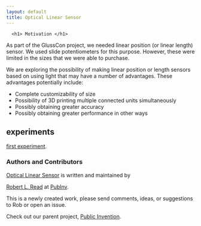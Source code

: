 ```yaml
---
layout: default
title: Optical Linear Sensor
---
```


<!-- Copyright Robert L. Read, 2017

// This file is part of optical-linear-sensor

//     Foobar is free software: you can redistribute it and/or modify
//     it under the terms of the GNU General Public License as published by
//     the Free Software Foundation, either version 3 of the License, or
//     (at your option) any later version.

//     Foobar is distributed in the hope that it will be useful,
//     but WITHOUT ANY WARRANTY; without even the implied warranty of
//     MERCHANTABILITY or FITNESS FOR A PARTICULAR PURPOSE.  See the
//     GNU General Public License for more details.

//     You should have received a copy of the GNU General Public License
//     along with color-block-font.  If not, see <http://www.gnu.org/licenses/>.

-->
    

<link rel="stylesheet" href="./stylesheets/color-block.css">

<style>
 .text-block {
    font-family: "Courier";
font-size: 22px;
text-align: left;
}
</style>
     
  <div id="content-wrapper">
    <div class="inner clearfix">
      <section id="main-content">
	<section id="textsection" style="{border: red;}">
	</section>

	  <h1> Motivation </h1>
<p>
As part of the GlussCon project, we needed linear position (or linear length) sensor.
We used slide potentiometers for this purpose.  However, these were limited in the sizes
that we were able to purchase. 
</p>
<p>
We are exploring the possibility of making linear position or length sensors based on using light that
may have a number of advantages. These advantages potentially include:
<ul>
<li>
Complete customizability of size
<li>
Possibility of 3D printing multiple connected units simultaneously
<li>
Possibly obtaining greater accuracy
<li>
Possibly obtaining greater performance in other ways
</ul>
</p>
<h1> experiments</h1>
<a href="https://github.com/PubInv/optical-linear-sensor/blob/master/experiments/Test%20Results%20from%20Existing%20Sensor.pdf"> first experiment</a>.
<h3>
  <a id="authors-and-contributors" class="anchor" href="#authors-and-contributors" aria-hidden="true"><span aria-hidden="true" class="octicon octicon-link"></span></a>Authors and Contributors</h3>

<p><a href="https://github.com/PubInv/optical-linear-sensor">Optical Linear Sensor</a> is written and maintained by

  <a href="mailto:read.robert@gmail.com">Robert L. Read</a> at <a href="https://github.com/PubInv">PubInv</a>.</p>

<p> This is a newly created work, please send comments, ideas, or suggestions to Rob or open an issue.</p>

<p>Check out our parent project, <a href="https://pubinv.github.io/PubInv">Public Invention</a>.</p>


  

